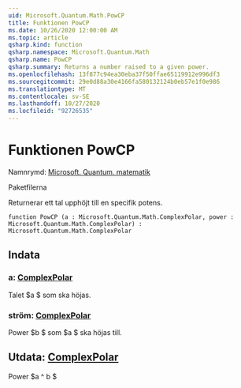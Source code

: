 ```yaml
---
uid: Microsoft.Quantum.Math.PowCP
title: Funktionen PowCP
ms.date: 10/26/2020 12:00:00 AM
ms.topic: article
qsharp.kind: function
qsharp.namespace: Microsoft.Quantum.Math
qsharp.name: PowCP
qsharp.summary: Returns a number raised to a given power.
ms.openlocfilehash: 13f877c94ea30eba37f50ffae65119912e996df3
ms.sourcegitcommit: 29e0d88a30e4166fa580132124b0eb57e1f0e986
ms.translationtype: MT
ms.contentlocale: sv-SE
ms.lasthandoff: 10/27/2020
ms.locfileid: "92726535"
---
```

# <a name="powcp-function"></a>Funktionen PowCP

Namnrymd: [Microsoft. Quantum. matematik](xref:Microsoft.Quantum.Math)

Paketfilerna [](https://nuget.org/packages/)


Returnerar ett tal upphöjt till en specifik potens.

```qsharp
function PowCP (a : Microsoft.Quantum.Math.ComplexPolar, power : Microsoft.Quantum.Math.ComplexPolar) : Microsoft.Quantum.Math.ComplexPolar
```


## <a name="input"></a>Indata

### <a name="a--complexpolar"></a>a: [ComplexPolar](xref:Microsoft.Quantum.Math.ComplexPolar)

Talet $a $ som ska höjas.


### <a name="power--complexpolar"></a>ström: [ComplexPolar](xref:Microsoft.Quantum.Math.ComplexPolar)

Power $b $ som $a $ ska höjas till.



## <a name="output--complexpolar"></a>Utdata: [ComplexPolar](xref:Microsoft.Quantum.Math.ComplexPolar)

Power $a ^ b $